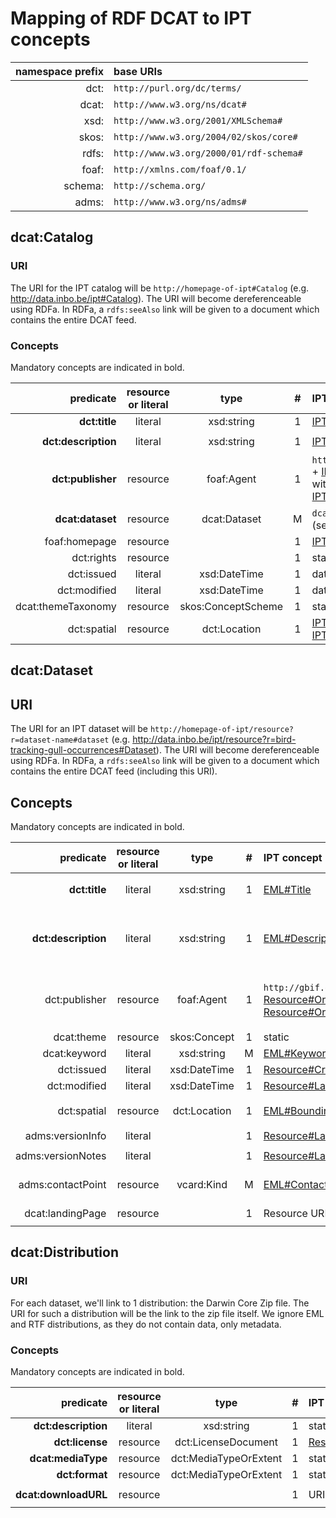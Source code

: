 # Mapping of RDF DCAT to IPT concepts

namespace prefix | base URIs
----:|:----
dct:| `http://purl.org/dc/terms/`
dcat:| `http://www.w3.org/ns/dcat#`
xsd:| `http://www.w3.org/2001/XMLSchema#`
skos:| `http://www.w3.org/2004/02/skos/core#`
rdfs:| `http://www.w3.org/2000/01/rdf-schema#`
foaf:| `http://xmlns.com/foaf/0.1/`
schema:| `http://schema.org/`
adms:| `http://www.w3.org/ns/adms#`

## dcat:Catalog

### URI

The URI for the IPT catalog will be `http://homepage-of-ipt#Catalog` (e.g. http://data.inbo.be/ipt#Catalog). The URI will become dereferenceable using RDFa. In RDFa, a `rdfs:seeAlso` link will be given to a document which contains the entire DCAT feed.

### Concepts

Mandatory concepts are indicated in bold.

predicate | resource or literal | type | # | IPT concept | example
---:|:---:|:---:|:---:|:---|:---
**dct:title**|literal|xsd:string|1|[IPT#Name](https://github.com/gbif/ipt/blob/acb9ed2a57bda3bbebacd48c0eb777dfdba8437a/src/main/java/org/gbif/ipt/model/AgentBase.java#L65)|`INBO IPT`
**dct:description**|literal|xsd:string|1|[IPT#Description](https://github.com/gbif/ipt/blob/acb9ed2a57bda3bbebacd48c0eb777dfdba8437a/src/main/java/org/gbif/ipt/model/Ipt.java#L47)|`The INBO IPT is hosted at the Research Institute for Nature and Forest (INBO) in Brussels, Belgium.`
**dct:publisher**|resource|foaf:Agent|1|`http://gbif.org/publisher/` + [IPT#Organization:Key](https://github.com/gbif/ipt/blob/acb9ed2a57bda3bbebacd48c0eb777dfdba8437a/src/main/java/org/gbif/ipt/model/AgentBase.java#L57) with foaf:name [IPT#Organization:Name](https://github.com/gbif/ipt/blob/acb9ed2a57bda3bbebacd48c0eb777dfdba8437a/src/main/java/org/gbif/ipt/model/AgentBase.java#L65)|`http://www.gbif.org/publisher/1cd669d0-80ea-11de-a9d0-f1765f95f18b#Organization` with foaf:name `Research Institute for Nature and Forest (INBO)`
**dcat:dataset**|resource|dcat:Dataset|M|`dcat:Dataset URI` we create (see below)|`http://data.inbo.be/ipt/resource?r=bird-tracking-gull-occurrences#Dataset`
foaf:homepage|resource||1|[IPT#HomepageURL](https://github.com/gbif/ipt/blob/master/src/main/java/org/gbif/ipt/model/AgentBase.java#L49)|`http://data.inbo.be/ipt`
dct:rights|resource||1|static|`https://creativecommons.org/publicdomain/zero/1.0/`
dct:issued|literal|xsd:DateTime|1|date of creation|
dct:modified|literal|xsd:DateTime|1|date of last modification|
dcat:themeTaxonomy|resource|skos:ConceptScheme|1|static|`http://eurovoc.europa.eu/5463`
dct:spatial|resource|dct:Location|1|[IPT#Latitude](https://github.com/gbif/ipt/blob/89172698ee7bd3934ea4fbd9e18288f11e6448db/src/main/java/org/gbif/ipt/config/AppConfig.java#L146), [IPT#Longitude](https://github.com/gbif/ipt/blob/89172698ee7bd3934ea4fbd9e18288f11e6448db/src/main/java/org/gbif/ipt/config/AppConfig.java#L158)|`{ "type": "Point", "coordinates": [ 4.334187, 50.842133 ] }`

## dcat:Dataset

## URI

The URI for an IPT dataset will be `http://homepage-of-ipt/resource?r=dataset-name#dataset` (e.g. http://data.inbo.be/ipt/resource?r=bird-tracking-gull-occurrences#Dataset). The URI will become dereferenceable using RDFa. In RDFa, a `rdfs:seeAlso` link will be given to a document which contains the entire DCAT feed (including this URI).

## Concepts

Mandatory concepts are indicated in bold.

predicate | resource or literal | type | # | IPT concept | example
---:|:---:|:---:|:---:|:---|:---
**dct:title**|literal|xsd:string|1|[EML#Title](https://github.com/gbif/gbif-metadata-profile/blob/3c312d84f62fb3efbeca08e4fc9178ac4dfe5397/src/main/java/org/gbif/metadata/eml/Eml.java#L718)|`Bird tracking - GPS tracking of Lesser Black-backed Gull and Herring Gull breeding at the Belgian coast`
**dct:description**|literal|xsd:string|1|[EML#Description](https://github.com/gbif/gbif-metadata-profile/blob/master/src/main/java/org/gbif/metadata/eml/Eml.java#L753) concatenated|`Bird tracking - GPS tracking of Lesser Black-backed Gull and Herring Gull breeding at the Belgian coast is a species occurrence dataset published by the Research Institute for Nature and Forest (INBO). The dataset curently ...`
dct:publisher|resource|foaf:Agent|1|`http://gbif.org/publisher/` + [Resource#Organization:Key](https://github.com/gbif/ipt/blob/acb9ed2a57bda3bbebacd48c0eb777dfdba8437a/src/main/java/org/gbif/ipt/model/AgentBase.java#L57) with foaf:name [Resource#Organization:Name](https://github.com/gbif/ipt/blob/acb9ed2a57bda3bbebacd48c0eb777dfdba8437a/src/main/java/org/gbif/ipt/model/AgentBase.java#L65)|`http://www.gbif.org/publisher/1cd669d0-80ea-11de-a9d0-f1765f95f18b#Organization` with foaf:name `Research Institute for Nature and Forest (INBO)`
dcat:theme|resource|skos:Concept|1|static|`http://eurovoc.europa.eu/5463`
dcat:keyword|literal|xsd:string|M|[EML#Keywords](https://github.com/gbif/gbif-metadata-profile/blob/3c312d84f62fb3efbeca08e4fc9178ac4dfe5397/src/main/java/org/gbif/metadata/eml/Eml.java#L511)|`animal movement`
dct:issued|literal|xsd:DateTime|1|[Resource#Created](https://github.com/gbif/ipt/blob/23c2648cb738fbd5ee69d5244ce41e20983f9ae8/src/main/java/org/gbif/ipt/model/Resource.java#L339)|`2014-05-15`
dct:modified|literal|xsd:DateTime|1|[Resource#LastPublished](https://github.com/gbif/ipt/blob/23c2648cb738fbd5ee69d5244ce41e20983f9ae8/src/main/java/org/gbif/ipt/model/Resource.java#L449)|`2015-05-07`
dct:spatial|resource|dct:Location|1|[EML#BoundingCoordinates](https://github.com/gbif/gbif-metadata-profile/blob/c1f766447fbf706f628b98c5e1c88f1ebdd5fb35/src/main/java/org/gbif/metadata/eml/GeospatialCoverage.java#L59)|`{ "type": "Polygon", "coordinates": [ [ [-25, 10], [-25, 60], [10, 60], [10, 10], [-25, 10] ] ] }`
adms:versionInfo|literal||1|[Resource#LastPublishedVersions:Version](https://github.com/gbif/ipt/blob/23c2648cb738fbd5ee69d5244ce41e20983f9ae8/src/main/java/org/gbif/ipt/model/Resource.java#L422)|`5.2`
adms:versionNotes|literal||1|[Resource#LastPublishedVersions:ChangeSummary](https://github.com/gbif/ipt/blob/23c2648cb738fbd5ee69d5244ce41e20983f9ae8/src/main/java/org/gbif/ipt/model/Resource.java#L432)|`Update creators, datasetID and occurrenceIDs.`
adms:contactPoint|resource|vcard:Kind|M|[EML#Contacts](https://github.com/gbif/gbif-metadata-profile/blob/3c312d84f62fb3efbeca08e4fc9178ac4dfe5397/src/main/java/org/gbif/metadata/eml/Eml.java#L661) (not creators)|`[a vcard:Individual; vcard:fn "Eric Stienen"; vcard:hasEmail <mailto:eric.stienen@inbo.be>]`
dcat:landingPage|resource||1|Resource URL or DOI|`http://data.inbo.be/ipt/resource?r=bird-tracking-gull-occurrences`

## dcat:Distribution

### URI

For each dataset, we'll link to 1 distribution: the Darwin Core Zip file. The URI for such a distribution will be the link to the zip file itself. We ignore EML and RTF distributions, as they do not contain data, only metadata.

### Concepts

Mandatory concepts are indicated in bold.

predicate |  resource or literal | type | # | IPT concept | example
---:|:---:|:---:|:---:|:---|:---
**dct:description**|literal|xsd:string|1|static|`Darwin Core Archive`
**dct:license**|resource|dct:LicenseDocument|1|[Resource#LicenseURL](https://github.com/gbif/gbif-metadata-profile/blob/3c312d84f62fb3efbeca08e4fc9178ac4dfe5397/src/main/java/org/gbif/metadata/eml/Eml.java#L1273)|`http://creativecommons.org/publicdomain/zero/1.0/legalcode`
**dcat:mediaType**|resource|dct:MediaTypeOrExtent|1|static|`application/zip`|
**dct:format**|resource|dct:MediaTypeOrExtent|1|static|`dwc-a`|
**dcat:downloadURL**|resource||1|URI of distribution|`http://data.inbo.be/ipt/archive.do?r=bird-tracking-gull-occurrences`
